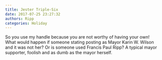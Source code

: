 ```yaml
---
title: Jester Triple-Six
date: 2017-07-25 23:27:32
authors: Ripp
categories: Holiday
---
```


 So you use my handle because you are not worthy of having your own! What would happen if someone stating posting as Mayor Karin W. Wilson and it was not her? Or is someone used Francis Paul Ripp? A typical mayor supporter, foolish and as dumb as the mayor herself.